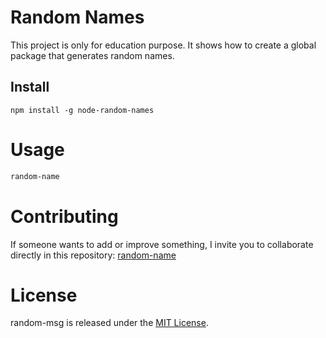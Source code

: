 # Random Names

This project is only for education purpose.
It shows how to create a global package that generates random names.

## Install

```npm
npm install -g node-random-names
```

# Usage

```bash
random-name
```

# Contributing
If someone wants to add or improve something, I invite you to collaborate directly in this repository: [random-name](https://github.com/etorres1193/node-random-names)

# License
random-msg is released under the [MIT License](https://opensource.org/licenses/MIT).